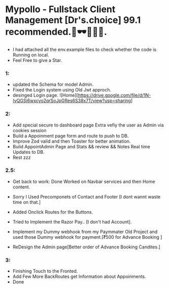 # Mypollo - Fullstack Client Management [Dr's.choice] 99.1 recommended.🧔🕶💎🥼🥽.


- I had attached all the env.example files to check whether the code is Running on local.
- Feel Free to give a Star.

### 1:
- updated the Schema for model Admin.
- Fixed the Login system using Old Jwt approch.
- desinged Login page.
![Home][https://drive.google.com/file/d/1N-IvQGSj6wxcyo2qrSoJpGRes6S38x7T/view?usp=sharing]
### 2:
- Add special secure to dashboard page Extra vefiy the user as Admin via cookies session
- Build a Appoinment page form and route to push to DB.
- Improve Zod valid and then Toaster for better animation.
- Build AppointAdmin Page and Stats && review && Notes Real time Updates to DB.
- Rest zzz

### 2.5:
- Get back to work: Done Worked on Navbar services and then Home content.
- Sorry I Used Precomponets of Contact and Footer [I dont wannt waste time on that.]
- Added Onclick Routes for the Buttons.
- Tried to Implement the Razor Pay.. [I don't had Account].
- Implement my Dummy webhook from my Paymmater Old Project and used those Dummy webhook for payment.[₹500 for Advance Booking ]

- ReDesign the Admin page[Better order of Advance Booking Candites.]

### 3:

- Finishing Touch to the Fronted.
- Add Few More BackRoutes get Information about Appoinments.
- Done
